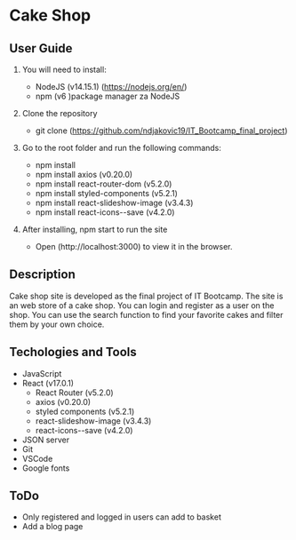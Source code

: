 # Cake Shop
## User Guide

1. You will need to install:
    - NodeJS (v14.15.1)  (https://nodejs.org/en/)
    - npm (v6 )package manager za NodeJS

2. Clone the repository
    - git clone (https://github.com/ndjakovic19/IT_Bootcamp_final_project)
3. Go to the root folder and run the following commands:
    - npm install
    - npm install axios (v0.20.0)
    - npm install react-router-dom (v5.2.0)
    - npm install styled-components (v5.2.1)
    - npm install react-slideshow-image (v3.4.3)
    - npm install react-icons--save (v4.2.0)
4. After installing, npm start to run the site
    - Open (http://localhost:3000) to view it in the browser.

## Description 

Cake shop site is developed as the final project of IT Bootcamp. The site is an web store of a cake shop. You can login and register as a user on the shop. You can use the search function to find your favorite cakes and filter them by your own choice. 

## Techologies and Tools

- JavaScript
- React (v17.0.1)
    - React Router (v5.2.0)
    - axios (v0.20.0)
    - styled components (v5.2.1)
    - react-slideshow-image (v3.4.3)
    - react-icons--save (v4.2.0)
- JSON server
- Git
- VSCode
- Google fonts

## ToDo 

- Only registered and logged in users can add to basket
- Add a blog page
